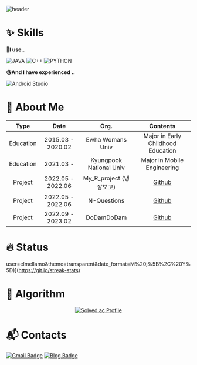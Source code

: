 <!--
**elmellamo/elmellamo** is a ✨ _special_ ✨ repository because its `README.md` (this file) appears on your GitHub profile.

Here are some ideas to get you started:

- 🔭 I’m currently working on ...
- 🌱 I’m currently learning ...
- 👯 I’m looking to collaborate on ...
- 🤔 I’m looking for help with ...
- 💬 Ask me about ...
- 📫 How to reach me: ...
- 😄 Pronouns: ...
- ⚡ Fun fact: ...
-->
![header](https://capsule-render.vercel.app/api?type=waving&color=gradient&height=300&section=header&text=elmellamo's%20Github!&animation=fadeIn&fontSize=60)

# ✨ Skills
__🫠I use..__    
    
![JAVA](https://img.shields.io/badge/-JAVA-FF8C0A?style=flat-square)
![C++](https://img.shields.io/badge/-C++-8C8CF5?style=flat-square)
![PYTHON](https://img.shields.io/badge/-PYTHON-0000FF?style=flat-square)

__😘And I have experienced ..__    
    
![Android Studio](https://img.shields.io/badge/Android%20Studio-3DDC84.svg?&style=for-the-badge&logo=Android%20Studio&logoColor=white)

# 💎 About Me
| **Type**  | **Date**        | **Org.**                | **Contents**                              |
|:---------:|:---------------:|:-----------------------:|:-----------------------------------------:|
| Education | 2015.03 - 2020.02 | Ewha Womans Univ        | Major in Early Childhood Education        |
| Education | 2021.03 -        | Kyungpook National Univ | Major in Mobile Engineering               |
| Project   | 2022.05 - 2022.06 | My_R_project (냉장보고) | [Github](https://github.com/elmellamo/My_R_project) |
| Project   | 2022.05 - 2022.06 | N-Questions             | [Github](https://github.com/SubinPyeon/N-Questions) |
| Project   | 2022.09 - 2023.02 | DoDamDoDam              | [Github](https://github.com/elmellamo/DoDamDoDam)   |

# 🔥 Status
user=elmellamo&theme=transparent&date_format=M%20j%5B%2C%20Y%5D)](https://git.io/streak-stats)

# 🎯 Algorithm
<div align="center">

  
[![Solved.ac Profile](http://mazassumnida.wtf/api/v2/generate_badge?boj=elmellamo)](https://solved.ac/elmellamo/)
  
  
</div>

# 📬 Contacts
[![Gmail Badge](https://img.shields.io/badge/Gmail-d14836?style=flat-square&logo=Gmail&logoColor=white&link=mailto:th6986@gmail.com)](mailto:th6986@gmail.com)
[![Blog Badge](https://img.shields.io/badge/Naver%20Blog-03C75A?style=flat-square&logo=Naver&logoColor=white&link=https://blog.naver.com/th6986)](https://blog.naver.com/th6986)

